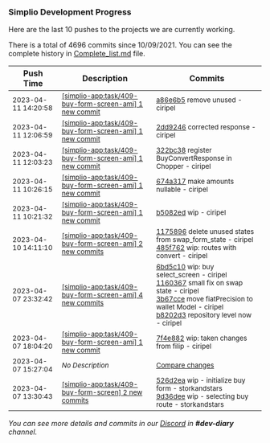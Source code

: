 
### Simplio Development Progress

Here are the last 10 pushes to the projects we are currently working.

There is a total of 4696 commits since 10/09/2021. You can see the complete history in
 [Complete_list.md](Complete_list.md) file.

| Push Time | Description | Commits |
| --- | --- | --- |
| <sub>2023-04-11 14:20:58</sub> | <sub>[[simplio-app:task/409\-buy\-form\-screen\-ami] 1 new commit](https://github.com/SimplioOfficial/simplio-app/commit/a86e6b57bbfef2ec7ccc4caa02e25b6132985dae)</sub> | <sub>[a86e6b5](https://github.com/SimplioOfficial/simplio-app/commit/a86e6b57bbfef2ec7ccc4caa02e25b6132985dae) remove unused - ciripel</sub> |
| <sub>2023-04-11 12:06:59</sub> | <sub>[[simplio-app:task/409\-buy\-form\-screen\-ami] 1 new commit](https://github.com/SimplioOfficial/simplio-app/commit/2dd9246230537e89feb1ef5f2092f6f8b8af119a)</sub> | <sub>[2dd9246](https://github.com/SimplioOfficial/simplio-app/commit/2dd9246230537e89feb1ef5f2092f6f8b8af119a) corrected response - ciripel</sub> |
| <sub>2023-04-11 12:03:23</sub> | <sub>[[simplio-app:task/409\-buy\-form\-screen\-ami] 1 new commit](https://github.com/SimplioOfficial/simplio-app/commit/322bc3869f6bd57d20109fbc9354e25554e9a252)</sub> | <sub>[322bc38](https://github.com/SimplioOfficial/simplio-app/commit/322bc3869f6bd57d20109fbc9354e25554e9a252) register BuyConvertResponse in Chopper - ciripel</sub> |
| <sub>2023-04-11 10:26:15</sub> | <sub>[[simplio-app:task/409\-buy\-form\-screen\-ami] 1 new commit](https://github.com/SimplioOfficial/simplio-app/commit/674a317fe07bc23304bb3db74631cc26d0f85cd9)</sub> | <sub>[674a317](https://github.com/SimplioOfficial/simplio-app/commit/674a317fe07bc23304bb3db74631cc26d0f85cd9) make amounts nullable - ciripel</sub> |
| <sub>2023-04-11 10:21:32</sub> | <sub>[[simplio-app:task/409\-buy\-form\-screen\-ami] 1 new commit](https://github.com/SimplioOfficial/simplio-app/commit/b5082edac24c6ad0a406a893dca958fc641ec1c6)</sub> | <sub>[b5082ed](https://github.com/SimplioOfficial/simplio-app/commit/b5082edac24c6ad0a406a893dca958fc641ec1c6) wip - ciripel</sub> |
| <sub>2023-04-10 14:11:10</sub> | <sub>[[simplio-app:task/409\-buy\-form\-screen\-ami] 2 new commits](https://github.com/SimplioOfficial/simplio-app/compare/b8202d371c95...485f76245479)</sub> | <sub>[1175896](https://github.com/SimplioOfficial/simplio-app/commit/1175896bb8959366c70a1c409d5b3adedc921fa5) delete unused states from swap_form_state - ciripel<br>[485f762](https://github.com/SimplioOfficial/simplio-app/commit/485f76245479f8088e84dddf3d236f3ab785b738) wip: routes with convert - ciripel</sub> |
| <sub>2023-04-07 23:32:42</sub> | <sub>[[simplio-app:task/409\-buy\-form\-screen\-ami] 4 new commits](https://github.com/SimplioOfficial/simplio-app/compare/7f4e8820ccba...b8202d371c95)</sub> | <sub>[6bd5c10](https://github.com/SimplioOfficial/simplio-app/commit/6bd5c10478306e50840defec8817616efbfa8063) wip: buy select_screen - ciripel<br>[1160367](https://github.com/SimplioOfficial/simplio-app/commit/1160367708e888362c84ea66cd018e611cc21ef1) small fix on swap state - ciripel<br>[3b67cce](https://github.com/SimplioOfficial/simplio-app/commit/3b67cce2462655bbdc1782fb387e8753350bcdb3) move fiatPrecision to wallet Model - ciripel<br>[b8202d3](https://github.com/SimplioOfficial/simplio-app/commit/b8202d371c95d1f17677224b79d71b0768e97926) repository level now - ciripel</sub> |
| <sub>2023-04-07 18:04:20</sub> | <sub>[[simplio-app:task/409\-buy\-form\-screen\-ami] 1 new commit](https://github.com/SimplioOfficial/simplio-app/commit/7f4e8820ccbadadd06df05be9eb24a2112873579)</sub> | <sub>[7f4e882](https://github.com/SimplioOfficial/simplio-app/commit/7f4e8820ccbadadd06df05be9eb24a2112873579) wip: taken changes from filip - ciripel</sub> |
| <sub>2023-04-07 15:27:04</sub> | <sub>_No Description_</sub> | <sub>[Compare changes](https://github.com/SimplioOfficial/simplio-app/compare/9d36deee2299...03be67c2e079)</sub> |
| <sub>2023-04-07 13:30:43</sub> | <sub>[[simplio-app:task/409\-buy\-form\-screen] 2 new commits](https://github.com/SimplioOfficial/simplio-app/compare/526d2eac061b^...9d36deee2299)</sub> | <sub>[526d2ea](https://github.com/SimplioOfficial/simplio-app/commit/526d2eac061b82dd082adf23156c83d6743ac6b3) wip - initialize buy form - storkandstars<br>[9d36dee](https://github.com/SimplioOfficial/simplio-app/commit/9d36deee2299681f24ed75732650d6baa618a11c) wip - selecting buy route - storkandstars</sub> |

_You can see more details and commits in our [Discord](https://discord.gg/aKhjuwZmdP) in **#dev-diary** channel._
